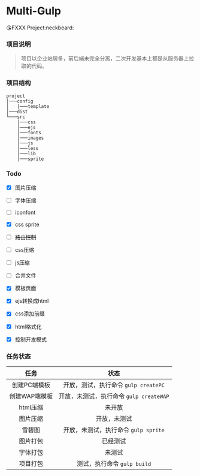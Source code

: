# Multi-Gulp
:kissing_heart:FXXX Project:neckbeard:

### 项目说明

> 项目以企业站居多，前后端未完全分离，二次开发基本上都是从服务器上拉取的代码。

### 项目结构


```
project
│───config
│	│───template
│───dist
└───src
    │───css
    │───ejs
    │───fonts
    │───images
    │───js
    │───less
    │───lib
    │───sprite

```


### Todo

- [x] 图片压缩
- [ ] 字体压缩
- [ ] iconfont
- [x] css sprite
- [ ] ~~路由控制~~
- [ ] css压缩
- [ ] js压缩
- [ ] 合并文件
- [x] 模板页面
- [x] ejs转换成html
- [x] css添加前缀
- [x] html格式化
- [x] 控制开发模式


### 任务状态
|任务|状态|
|:-:|:-:|
|创建PC端模板|开放，测试，执行命令 `gulp createPC`|
|创建WAP端模板|开放，未测试，执行命令 `gulp createWAP`|
|html压缩|未开放|
|图片压缩|开放，未测试|
|雪碧图|开放，未测试，执行命令 `gulp sprite`|
|图片打包|已经测试|
|字体打包|未测试|
|项目打包|测试，执行命令 `gulp build`|